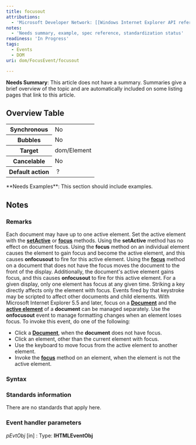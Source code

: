 ```yaml
---
title: focusout
attributions:
  - 'Microsoft Developer Network: [[Windows Internet Explorer API reference](http://msdn.microsoft.com/en-us/library/ie/hh828809%28v=vs.85%29.aspx) Article]'
notes:
  - 'Needs summary, example, spec reference, standardization status'
readiness: 'In Progress'
tags:
  - Events
  - DOM
uri: dom/FocusEvent/focusout

---
```

**Needs Summary**: This article does not have a summary. Summaries give a brief overview of the topic and are automatically included on some listing pages that link to this article.

## Overview Table

<table class="wikitable">
<tr>
<th>
Synchronous

</th>
<td>
No

</td>
</tr>
<tr>
<th>
Bubbles

</th>
<td>
No

</td>
</tr>
<tr>
<th>
Target

</th>
<td>
dom/Element

</td>
</tr>
<tr>
<th>
Cancelable

</th>
<td>
No

</td>
</tr>
<tr>
<th>
Default action

</th>
<td>
 ?

</td>
</tr>
</table>
**Needs Examples**: This section should include examples.

## Notes

### Remarks

Each document may have up to one active element. Set the active element with the [**setActive**](/dom/HTMLElement/setActive) or [**focus**](/dom/FocusEvent/focus) methods. Using the **setActive** method has no effect on document focus. Using the **focus** method on an individual element causes the element to gain focus and become the active element, and this causes **onfocusout** to fire for this active element. Using the [**focus**](/dom/FocusEvent/focus) method on a document that does not have the focus moves the document to the front of the display. Additionally, the document's active element gains focus, and this causes **onfocusout** to fire for this active element. For a given display, only one element has focus at any given time. Striking a key directly affects only the element with focus. Events fired by that keystroke may be scripted to affect other documents and child elements. With Microsoft Internet Explorer 5.5 and later, focus on a [**Document**](/dom/Document) and the [**active element**](/dom/Document/activeElement) of a **document** can be managed separately. Use the **onfocusout** event to manage formatting changes when an element loses focus. To invoke this event, do one of the following:

-   Click a [**Document**](/dom/Document), when the **document** does not have focus.
-   Click an element, other than the current element with focus.
-   Use the keyboard to move focus from the active element to another element.
-   Invoke the [**focus**](/dom/FocusEvent/focus) method on an element, when the element is not the active element.

### Syntax

### Standards information

There are no standards that apply here.

### Event handler parameters

*pEvtObj* [in]
:   Type: ****IHTMLEventObj****

